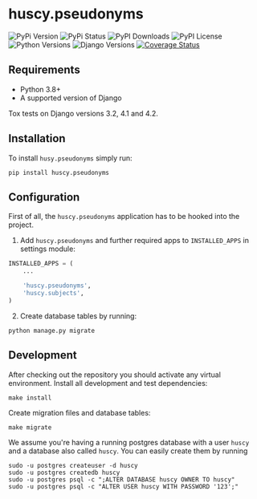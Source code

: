 huscy.pseudonyms
======

![PyPi Version](https://img.shields.io/pypi/v/huscy-pseudonyms.svg)
![PyPi Status](https://img.shields.io/pypi/status/huscy-pseudonyms)
![PyPI Downloads](https://img.shields.io/pypi/dm/huscy-pseudonyms)
![PyPI License](https://img.shields.io/pypi/l/huscy-pseudonyms?color=yellow)
![Python Versions](https://img.shields.io/pypi/pyversions/huscy-pseudonyms.svg)
![Django Versions](https://img.shields.io/pypi/djversions/huscy-pseudonyms)
[![Coverage Status](https://coveralls.io/repos/bitbucket/huscy/pseudonyms/badge.svg)](https://coveralls.io/bitbucket/huscy/pseudonyms)


Requirements
------

- Python 3.8+
- A supported version of Django

Tox tests on Django versions 3.2, 4.1 and 4.2.


Installation
------

To install `husy.pseudonyms` simply run:
```
pip install huscy.pseudonyms
```



Configuration
------

First of all, the `huscy.pseudonyms` application has to be hooked into the project.

1. Add `huscy.pseudonyms` and further required apps to `INSTALLED_APPS` in settings module:

```python
INSTALLED_APPS = (
	...

	'huscy.pseudonyms',
	'huscy.subjects',
)
```

2. Create database tables by running:

```
python manage.py migrate
```


Development
------

After checking out the repository you should activate any virtual environment.
Install all development and test dependencies:

```
make install
```

Create migration files and database tables:

```
make migrate
```

We assume you're having a running postgres database with a user `huscy` and a database also called `huscy`.
You can easily create them by running

```
sudo -u postgres createuser -d huscy
sudo -u postgres createdb huscy
sudo -u postgres psql -c ";ALTER DATABASE huscy OWNER TO huscy"
sudo -u postgres psql -c "ALTER USER huscy WITH PASSWORD '123';"
```
